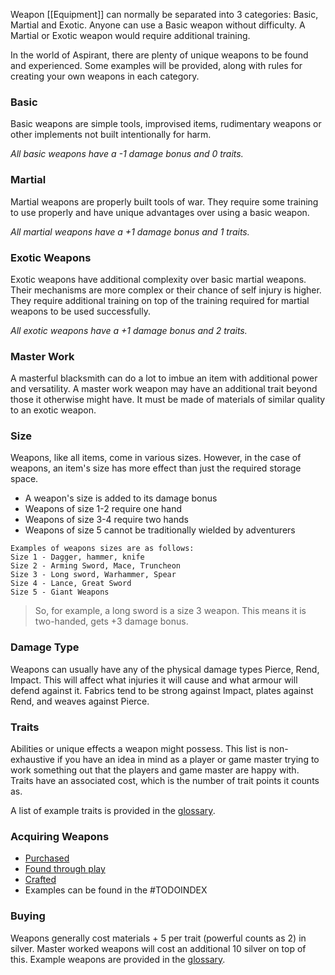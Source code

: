 Weapon [[Equipment]] can normally be separated into 3 categories: Basic, Martial and Exotic. Anyone can use a Basic weapon without difficulty. A Martial or Exotic weapon would require additional training.

In the world of Aspirant, there are plenty of unique weapons to be found and experienced. Some examples will be provided, along with rules for creating your own weapons in each category.

### Basic
Basic weapons are simple tools, improvised items, rudimentary weapons or other implements not built intentionally for harm.

*All basic weapons have a -1 damage bonus and 0 traits.*

### Martial
Martial weapons are properly built tools of war. They require some training to use properly and have unique advantages over using a basic weapon.

*All martial weapons have a +1 damage bonus and 1 traits.*

### Exotic Weapons
Exotic weapons have additional complexity over basic martial weapons. Their mechanisms are more complex or their chance of self injury is higher. They require additional training on top of the training required for martial weapons to be used successfully.

*All exotic weapons have a +1 damage bonus and 2 traits.*

### Master Work
A masterful blacksmith can do a lot to imbue an item with additional power and versatility. A master work weapon may have an additional trait beyond those it otherwise might have. It must be made of materials of similar quality to an exotic weapon.

### Size
Weapons, like all items, come in various sizes. However, in the case of weapons, an item's size has more effect than just the required storage space. 
- A weapon's size is added to its damage bonus
- Weapons of size 1-2 require one hand
- Weapons of size 3-4 require two hands
- Weapons of size 5 cannot be traditionally wielded by adventurers

```
Examples of weapons sizes are as follows:
Size 1 - Dagger, hammer, knife
Size 2 - Arming Sword, Mace, Truncheon
Size 3 - Long sword, Warhammer, Spear
Size 4 - Lance, Great Sword
Size 5 - Giant Weapons
```

> So, for example, a long sword is a size 3 weapon. This means it is two-handed, gets +3 damage bonus.

### Damage Type
Weapons can usually have any of the physical damage types Pierce, Rend, Impact. This will affect what injuries it will cause and what armour will defend against it. Fabrics tend to be strong against Impact, plates against Rend, and weaves against Pierce. 

### Traits
Abilities or unique effects a weapon might possess. This list is non-exhaustive if you have an idea in mind as a player or game master trying to work something out that the players and game master are happy with.  Traits have an associated cost, which is the number of trait points it counts as.

A list of example traits is provided in the [glossary](https://docs.google.com/document/d/1Pjotbn26OeQPVqfVwTOxSper5irKWGEU5Zs8rtsO9zI/edit#heading=h.d4inktlof09f).

### Acquiring Weapons
* [Purchased](Services.md#Buying%20[Weapons](Weapons))
* [Found through play](Equipment.md#Looting)
* [Crafted](Designing-Weapons.md)
* Examples can be found in the #TODOINDEX 

### Buying
Weapons generally cost materials + 5 per trait (powerful counts as 2) in silver. Master worked weapons will cost an additional 10 silver on top of this. Example weapons are provided in the [glossary](https://docs.google.com/document/d/1Pjotbn26OeQPVqfVwTOxSper5irKWGEU5Zs8rtsO9zI/edit#heading=h.7drl3agje2d7).

